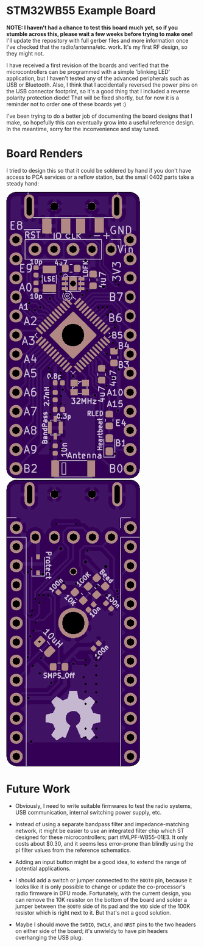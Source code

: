 # STM32WB55 Example Board

**NOTE: I haven't had a chance to test this board much yet, so if you stumble across this, please wait a few weeks before trying to make one!** I'll update the repository with full gerber files and more information once I've checked that the radio/antenna/etc. work. It's my first RF design, so they might not.

I have received a first revision of the boards and verified that the microcontrollers can be programmed with a simple 'blinking LED' application, but I haven't tested any of the advanced peripherals such as USB or Bluetooth. Also, I think that I accidentally reversed the power pins on the USB connector footprint, so it's a good thing that I included a reverse polarity protection diode! That will be fixed shortly, but for now it is a reminder not to order one of these boards yet :)

I've been trying to do a better job of documenting the board designs that I make, so hopefully this can eventually grow into a useful reference design. In the meantime, sorry for the inconvenience and stay tuned.

# Board Renders

I tried to design this so that it could be soldered by hand if you don't have access to PCA services or a reflow station, but the small 0402 parts take a steady hand:

![Board Top](renders/board_top.png)
![Board Bottom](renders/board_bot.png)

# Future Work

* Obviously, I need to write suitable firmwares to test the radio systems, USB communication, internal switching power supply, etc.

* Instead of using a separate bandpass filter and impedance-matching network, it might be easier to use an integrated filter chip which ST designed for these microcontrollers; part #MLPF-WB55-01E3. It only costs about $0.30, and it seems less error-prone than blindly using the pi filter values from the reference schematics.

* Adding an input button might be a good idea, to extend the range of potential applications.

* I should add a switch or jumper connected to the `BOOT0` pin, because it looks like it is only possible to change or update the co-processor's radio firmware in DFU mode. Fortunately, with the current design, you can remove the 10K resistor on the bottom of the board and solder a jumper between the `BOOT0` side of its pad and the `VDD` side of the 100K resistor which is right next to it. But that's not a good solution.

* Maybe I should move the `SWDIO`, `SWCLK`, and `NRST` pins to the two headers on either side of the board; it's unwieldy to have pin headers overhanging the USB plug.

